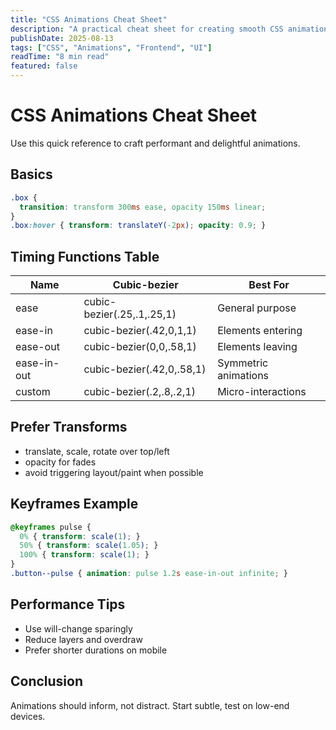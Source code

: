 ```yaml
---
title: "CSS Animations Cheat Sheet"
description: "A practical cheat sheet for creating smooth CSS animations and transitions."
publishDate: 2025-08-13
tags: ["CSS", "Animations", "Frontend", "UI"]
readTime: "8 min read"
featured: false
---
```


# CSS Animations Cheat Sheet

Use this quick reference to craft performant and delightful animations.

## Basics

```css
.box {
  transition: transform 300ms ease, opacity 150ms linear;
}
.box:hover { transform: translateY(-2px); opacity: 0.9; }
```

## Timing Functions Table

| Name       | Cubic-bezier                      | Best For                |
|------------|-----------------------------------|-------------------------|
| ease       | cubic-bezier(.25,.1,.25,1)        | General purpose         |
| ease-in    | cubic-bezier(.42,0,1,1)           | Elements entering       |
| ease-out   | cubic-bezier(0,0,.58,1)           | Elements leaving        |
| ease-in-out| cubic-bezier(.42,0,.58,1)         | Symmetric animations    |
| custom     | cubic-bezier(.2,.8,.2,1)          | Micro-interactions      |

## Prefer Transforms

- translate, scale, rotate over top/left
- opacity for fades
- avoid triggering layout/paint when possible

## Keyframes Example

```css
@keyframes pulse {
  0% { transform: scale(1); }
  50% { transform: scale(1.05); }
  100% { transform: scale(1); }
}
.button--pulse { animation: pulse 1.2s ease-in-out infinite; }
```

## Performance Tips

- Use will-change sparingly
- Reduce layers and overdraw
- Prefer shorter durations on mobile

## Conclusion

Animations should inform, not distract. Start subtle, test on low-end devices.